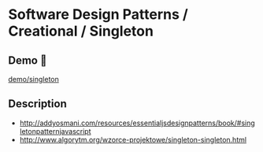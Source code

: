 # Software Design Patterns / Creational / Singleton

## Demo 🎉

<a href="./demo/singleton/">demo/singleton</a>

## Description

* <http://addyosmani.com/resources/essentialjsdesignpatterns/book/#singletonpatternjavascript>
* <http://www.algorytm.org/wzorce-projektowe/singleton-singleton.html>
